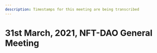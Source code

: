 ```yaml
---
description: Timestamps for this meeting are being transcribed
---
```


# 31st March, 2021, NFT-DAO General Meeting

